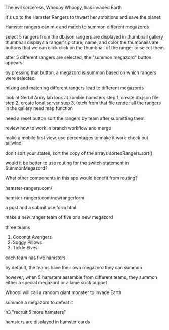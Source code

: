 The evil sorceress, Whoopy Whoopy, has invaded Earth

It's up to the Hamster Rangers to thwart her ambitions and save the planet.

Hamster rangers can mix and match to summon different megazords

select 5 rangers from the db.json
rangers are displayed in thumbnail gallery
thumbnail displays a ranger's picture, name, and color
the thumbnails are buttons that we can click
click on the thumbnail of the ranger to select them

after 5 different rangers are selected, the "summon megazord"
button appears

by pressing that button, a megazord is summon based on which rangers were selected

mixing and matching different rangers lead to different megazords

look at Gerbil Army lab
look at zombie hamsters
step 1, create db.json file
step 2, create local server
step 3, fetch from that file
render all the rangers in the gallery
need map function


need a reset button
sort the rangers by team after submitting them

review how to work in branch workflow and merge

make a mobile first view, use percentages to make it work
check out tailwind

don't sort your states, sort the copy of the arrays
sortedRangers.sort()


would it be better to use routing for the switch statement in SummonMegazord?

What other components in this app would benefit from routing?

hamster-rangers.com/

hamster-rangers.com/newrangerform

a post and a submit
use form html

make a new ranger team of five or a new megazord


three teams
1. Coconut Avengers
2. Soggy Pillows
3. Tickle Elves

each team has five hamsters

by default, the teams have their own megazord they can summon

however, when 5 hamsters assemble from different teams, they summon 
either a special megazord or a lame sock puppet

Whoopi will call a random giant monster to invade Earth 

summon a megazord to defeat it

h3 "recruit 5 more hamsters"

hamsters are displayed in hamster cards

